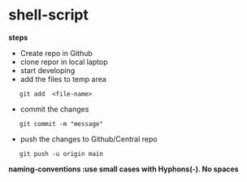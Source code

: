 # shell-script

**steps**
* Create repo in Github
* clone repor in local laptop
* start developing
* add the files to temp area
``````
   git add  <file-name>
``````````
* commit the changes
``````````
   git commit -m "message"
``````````
* push the changes to Github/Central repo
`````````
   git push -u origin main
`````````

**naming-conventions :use small cases with Hyphons(-). No spaces**